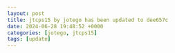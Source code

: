 ```yaml
---
layout: post
title: jtcps15 by jotego has been updated to dee657c
date: 2024-06-28 19:48:52 +0000
categories: [jotego, jtcps15]
tags: [update]
---
```


